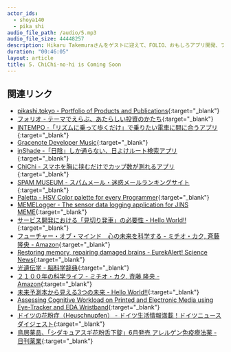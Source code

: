 ```yaml
---
actor_ids:
  - shoya140
  - pika_shi
audio_file_path: /audio/5.mp3
audio_file_size: 44448257
description: Hikaru Takemuraさんをゲストに迎えて、FOLIO、おもしろアプリ開発、フューチャー・オブ・マインドなどについて話しました。
duration: "00:46:05"
layout: article
title: 5. ChiChi-no-hi is Coming Soon
---
```


## 関連リンク

* [pikashi.tokyo - Portfolio of Products and Publications](https://pikashi.tokyo/){:target="_blank"}
* [フォリオ - テーマでえらぶ、あたらしい投資のかたち](https://folio-sec.com/){:target="_blank"}
* [INTEMPO -「リズムに乗って歩くだけ」で乗りたい電車に間に合うアプリ](http://intempo.adriablue.jp/){:target="_blank"}
* [Gracenote Developer Music](https://developer.gracenote.com/){:target="_blank"}
* [inShade -「日陰」しか通らない、日よけルート検索アプリ](http://inshade.adriablue.jp/){:target="_blank"}
* [ChiChi - スマホを胸に挟むだけでカップ数が測れるアプリ](http://chichi.pink/){:target="_blank"}
* [SPAM MUSEUM - スパムメール・迷惑メールランキングサイト](http://meiwaku.me/){:target="_blank"}
* [Paletta - HSV Color palette for every Programmer](http://paletta.mrk1869.com/){:target="_blank"}
* [MEMELogger - The sensor data logging application for JINS MEME](https://memelogger.shoya.io/){:target="_blank"}
* [サービス開発における「見切り発車」の必要性 - Hello World!!](http://pika-shi.hatenablog.com/entry/2017/10/29/180328){:target="_blank"}
* [フューチャー・オブ・マインド　心の未来を科学する - ミチオ・カク, 斉藤 隆央 - Amazon](https://www.amazon.co.jp/dp/B00U3UMSKC/){:target="_blank"}
* [Restoring memory, repairing damaged brains - EurekAlert! Science News](https://www.eurekalert.org/pub_releases/2011-06/uosc-rmr061211.php){:target="_blank"}
* [光遺伝学 - 脳科学辞典](https://bsd.neuroinf.jp/wiki/%E5%85%89%E9%81%BA%E4%BC%9D%E5%AD%A6){:target="_blank"}
* [２１００年の科学ライフ - ミチオ・カク, 斉藤 隆央 - Amazon](https://www.amazon.co.jp/dp/B00U3P2XKC/){:target="_blank"}
* [未来予測本から見える3つの未来 - Hello World!!](http://pika-shi.hatenablog.com/entry/2015/07/12/184051){:target="_blank"}
* [Assessing Cognitive Workload on Printed and Electronic Media using Eye-Tracker and EDA Wristband](https://dl.acm.org/citation.cfm?id=3180354){:target="_blank"}
* [ドイツの花粉症（Heuschnupfen） - ドイツ生活情報満載！ドイツニュースダイジェスト](http://www.newsdigest.de/newsde/column/doctor/9274-1073.html){:target="_blank"}
* [鳥居薬品、「シダキュアスギ花粉舌下錠」6月発売 アレルゲン免疫療法薬 - 日刊薬業](https://nk.jiho.jp/article/133213){:target="_blank"}
